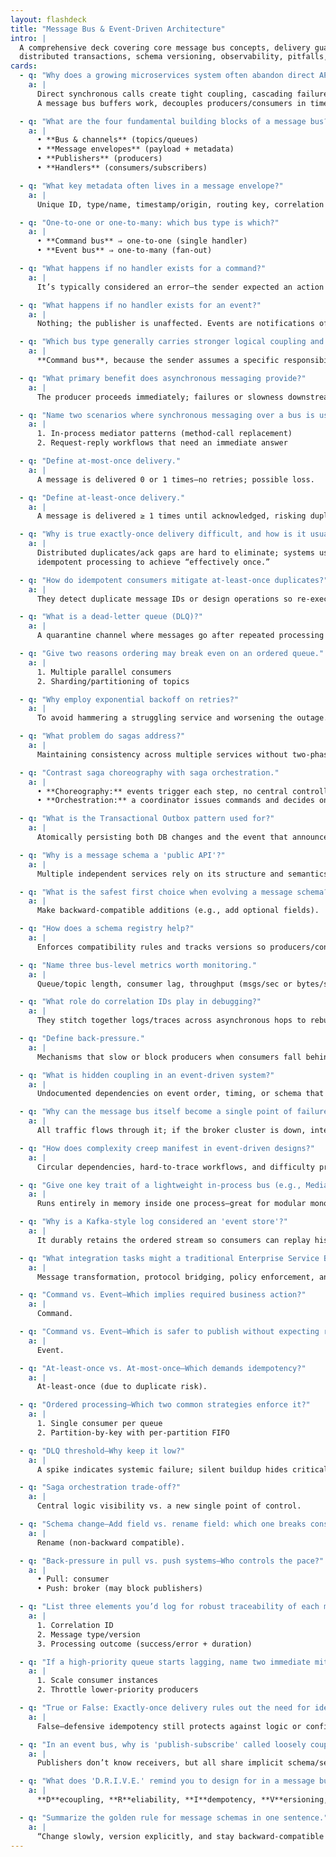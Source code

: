 ```yaml
---
layout: flashdeck
title: "Message Bus & Event-Driven Architecture"
intro: |
  A comprehensive deck covering core message bus concepts, delivery guarantees, reliability patterns,
  distributed transactions, schema versioning, observability, pitfalls, and real-world implementations.
cards:
  - q: "Why does a growing microservices system often abandon direct API calls in favor of a message bus?"
    a: |
      Direct synchronous calls create tight coupling, cascading failures, and “integration spider-webs.”
      A message bus buffers work, decouples producers/consumers in time and space, and simplifies many-to-many interactions.

  - q: "What are the four fundamental building blocks of a message bus?"
    a: |
      • **Bus & channels** (topics/queues)  
      • **Message envelopes** (payload + metadata)  
      • **Publishers** (producers)  
      • **Handlers** (consumers/subscribers)

  - q: "What key metadata often lives in a message envelope?"
    a: |
      Unique ID, type/name, timestamp/origin, routing key, correlation ID, and schema/version headers.

  - q: "One-to-one or one-to-many: which bus type is which?"
    a: |
      • **Command bus** ⇒ one-to-one (single handler)  
      • **Event bus** ⇒ one-to-many (fan-out)

  - q: "What happens if no handler exists for a command?"
    a: |
      It’s typically considered an error—the sender expected an action to occur.

  - q: "What happens if no handler exists for an event?"
    a: |
      Nothing; the publisher is unaffected. Events are notifications of fact, not requests.

  - q: "Which bus type generally carries stronger logical coupling and why?"
    a: |
      **Command bus**, because the sender assumes a specific responsibility will be fulfilled.

  - q: "What primary benefit does asynchronous messaging provide?"
    a: |
      The producer proceeds immediately; failures or slowness downstream don’t block it.

  - q: "Name two scenarios where synchronous messaging over a bus is useful."
    a: |
      1. In-process mediator patterns (method-call replacement)  
      2. Request-reply workflows that need an immediate answer

  - q: "Define at-most-once delivery."
    a: |
      A message is delivered 0 or 1 times—no retries; possible loss.

  - q: "Define at-least-once delivery."
    a: |
      A message is delivered ≥ 1 times until acknowledged, risking duplicates.

  - q: "Why is true exactly-once delivery difficult, and how is it usually approximated?"
    a: |
      Distributed duplicates/ack gaps are hard to eliminate; systems use at-least-once + deduplication or
      idempotent processing to achieve “effectively once.”

  - q: "How do idempotent consumers mitigate at-least-once duplicates?"
    a: |
      They detect duplicate message IDs or design operations so re-execution has no additional effect.

  - q: "What is a dead-letter queue (DLQ)?"
    a: |
      A quarantine channel where messages go after repeated processing failures, for manual inspection or special handling.

  - q: "Give two reasons ordering may break even on an ordered queue."
    a: |
      1. Multiple parallel consumers  
      2. Sharding/partitioning of topics

  - q: "Why employ exponential backoff on retries?"
    a: |
      To avoid hammering a struggling service and worsening the outage.

  - q: "What problem do sagas address?"
    a: |
      Maintaining consistency across multiple services without two-phase commits.

  - q: "Contrast saga choreography with saga orchestration."
    a: |
      • **Choreography:** events trigger each step, no central controller  
      • **Orchestration:** a coordinator issues commands and decides on compensations

  - q: "What is the Transactional Outbox pattern used for?"
    a: |
      Atomically persisting both DB changes and the event that announces them, preventing “write-to-DB-but-lost-event” gaps.

  - q: "Why is a message schema a 'public API'?"
    a: |
      Multiple independent services rely on its structure and semantics.

  - q: "What is the safest first choice when evolving a message schema?"
    a: |
      Make backward-compatible additions (e.g., add optional fields).

  - q: "How does a schema registry help?"
    a: |
      Enforces compatibility rules and tracks versions so producers/consumers can’t publish or consume unknown/breaking schemas.

  - q: "Name three bus-level metrics worth monitoring."
    a: |
      Queue/topic length, consumer lag, throughput (msgs/sec or bytes/sec).

  - q: "What role do correlation IDs play in debugging?"
    a: |
      They stitch together logs/traces across asynchronous hops to rebuild end-to-end flow.

  - q: "Define back-pressure."
    a: |
      Mechanisms that slow or block producers when consumers fall behind, preventing unbounded queue growth or OOM failures.

  - q: "What is hidden coupling in an event-driven system?"
    a: |
      Undocumented dependencies on event order, timing, or schema that break when any publisher or consumer changes.

  - q: "Why can the message bus itself become a single point of failure?"
    a: |
      All traffic flows through it; if the broker cluster is down, inter-service communication halts.

  - q: "How does complexity creep manifest in event-driven designs?"
    a: |
      Circular dependencies, hard-to-trace workflows, and difficulty predicting the impact of a change.

  - q: "Give one key trait of a lightweight in-process bus (e.g., MediatR/EventEmitter)."
    a: |
      Runs entirely in memory inside one process—great for modular monolith decoupling, not cross-service.

  - q: "Why is a Kafka-style log considered an 'event store'?"
    a: |
      It durably retains the ordered stream so consumers can replay history or join late.

  - q: "What integration tasks might a traditional Enterprise Service Bus (ESB) handle beyond routing?"
    a: |
      Message transformation, protocol bridging, policy enforcement, and workflow orchestration.

  - q: "Command vs. Event—Which implies required business action?"
    a: |
      Command.

  - q: "Command vs. Event—Which is safer to publish without expecting responses?"
    a: |
      Event.

  - q: "At-least-once vs. At-most-once—Which demands idempotency?"
    a: |
      At-least-once (due to duplicate risk).

  - q: "Ordered processing—Which two common strategies enforce it?"
    a: |
      1. Single consumer per queue  
      2. Partition-by-key with per-partition FIFO

  - q: "DLQ threshold—Why keep it low?"
    a: |
      A spike indicates systemic failure; silent buildup hides critical issues.

  - q: "Saga orchestration trade-off?"
    a: |
      Central logic visibility vs. a new single point of control.

  - q: "Schema change—Add field vs. rename field: which one breaks consumers?"
    a: |
      Rename (non-backward compatible).

  - q: "Back-pressure in pull vs. push systems—Who controls the pace?"
    a: |
      • Pull: consumer  
      • Push: broker (may block publishers)

  - q: "List three elements you’d log for robust traceability of each message."
    a: |
      1. Correlation ID  
      2. Message type/version  
      3. Processing outcome (success/error + duration)

  - q: "If a high-priority queue starts lagging, name two immediate mitigation steps."
    a: |
      1. Scale consumer instances  
      2. Throttle lower-priority producers

  - q: "True or False: Exactly-once delivery rules out the need for idempotency."
    a: |
      False—defensive idempotency still protects against logic or configuration errors.

  - q: "In an event bus, why is 'publish-subscribe' called loosely coupled yet still risky?"
    a: |
      Publishers don’t know receivers, but all share implicit schema/semantic contracts that can break silently.

  - q: "What does 'D.R.I.V.E.' remind you to design for in a message bus?"
    a: |
      **D**ecoupling, **R**eliability, **I**dempotency, **V**ersioning, **E**xposure (observability).

  - q: "Summarize the golden rule for message schemas in one sentence."
    a: |
      “Change slowly, version explicitly, and stay backward-compatible whenever humanly possible.”
---
```

